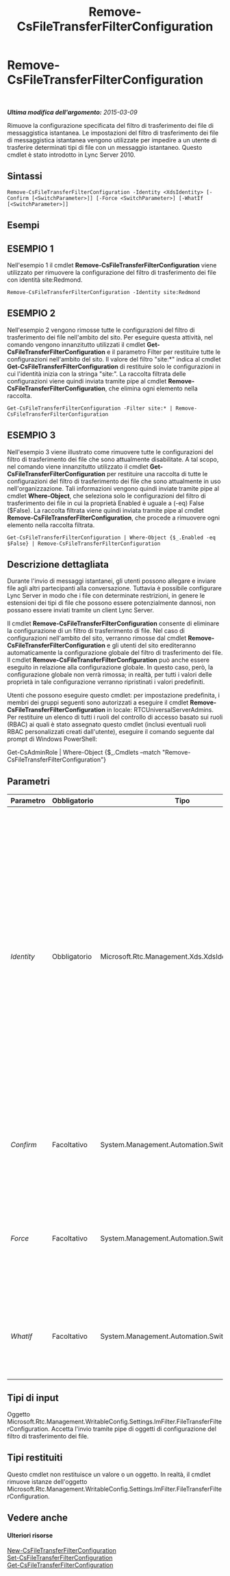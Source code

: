 ﻿---
title: Remove-CsFileTransferFilterConfiguration
TOCTitle: Remove-CsFileTransferFilterConfiguration
ms:assetid: faae4d4b-ea8b-4d50-9c46-16a075476642
ms:mtpsurl: https://technet.microsoft.com/it-it/library/Gg413064(v=OCS.15)
ms:contentKeyID: 49302535
ms.date: 08/24/2015
mtps_version: v=OCS.15
ms.translationtype: HT
---

# Remove-CsFileTransferFilterConfiguration

 

_**Ultima modifica dell'argomento:** 2015-03-09_

Rimuove la configurazione specificata del filtro di trasferimento dei file di messaggistica istantanea. Le impostazioni del filtro di trasferimento dei file di messaggistica istantanea vengono utilizzate per impedire a un utente di trasferire determinati tipi di file con un messaggio istantaneo. Questo cmdlet è stato introdotto in Lync Server 2010.

## Sintassi

    Remove-CsFileTransferFilterConfiguration -Identity <XdsIdentity> [-Confirm [<SwitchParameter>]] [-Force <SwitchParameter>] [-WhatIf [<SwitchParameter>]]

## Esempi

## ESEMPIO 1

Nell'esempio 1 il cmdlet **Remove-CsFileTransferFilterConfiguration** viene utilizzato per rimuovere la configurazione del filtro di trasferimento dei file con identità site:Redmond.

    Remove-CsFileTransferFilterConfiguration -Identity site:Redmond

## ESEMPIO 2

Nell'esempio 2 vengono rimosse tutte le configurazioni del filtro di trasferimento dei file nell'ambito del sito. Per eseguire questa attività, nel comando vengono innanzitutto utilizzati il cmdlet **Get-CsFileTransferFilterConfiguration** e il parametro Filter per restituire tutte le configurazioni nell'ambito del sito. Il valore del filtro "site:\*" indica al cmdlet **Get-CsFileTransferFilterConfiguration** di restituire solo le configurazioni in cui l'identità inizia con la stringa "site:". La raccolta filtrata delle configurazioni viene quindi inviata tramite pipe al cmdlet **Remove-CsFileTransferFilterConfiguration**, che elimina ogni elemento nella raccolta.

    Get-CsFileTransferFilterConfiguration -Filter site:* | Remove-CsFileTransferFilterConfiguration

## ESEMPIO 3

Nell'esempio 3 viene illustrato come rimuovere tutte le configurazioni del filtro di trasferimento dei file che sono attualmente disabilitate. A tal scopo, nel comando viene innanzitutto utilizzato il cmdlet **Get-CsFileTransferFilterConfiguration** per restituire una raccolta di tutte le configurazioni del filtro di trasferimento dei file che sono attualmente in uso nell'organizzazione. Tali informazioni vengono quindi inviate tramite pipe al cmdlet **Where-Object**, che seleziona solo le configurazioni del filtro di trasferimento dei file in cui la proprietà Enabled è uguale a (-eq) False ($False). La raccolta filtrata viene quindi inviata tramite pipe al cmdlet **Remove-CsFileTransferFilterConfiguration**, che procede a rimuovere ogni elemento nella raccolta filtrata.

    Get-CsFileTransferFilterConfiguration | Where-Object {$_.Enabled -eq $False} | Remove-CsFileTransferFilterConfiguration

## Descrizione dettagliata

Durante l'invio di messaggi istantanei, gli utenti possono allegare e inviare file agli altri partecipanti alla conversazione. Tuttavia è possibile configurare Lync Server in modo che i file con determinate restrizioni, in genere le estensioni dei tipi di file che possono essere potenzialmente dannosi, non possano essere inviati tramite un client Lync Server.

Il cmdlet **Remove-CsFileTransferFilterConfiguration** consente di eliminare la configurazione di un filtro di trasferimento di file. Nel caso di configurazioni nell'ambito del sito, verranno rimosse dal cmdlet **Remove-CsFileTransferFilterConfiguration** e gli utenti del sito erediteranno automaticamente la configurazione globale del filtro di trasferimento dei file. Il cmdlet **Remove-CsFileTransferFilterConfiguration** può anche essere eseguito in relazione alla configurazione globale. In questo caso, però, la configurazione globale non verrà rimossa; in realtà, per tutti i valori delle proprietà in tale configurazione verranno ripristinati i valori predefiniti.

Utenti che possono eseguire questo cmdlet: per impostazione predefinita, i membri dei gruppi seguenti sono autorizzati a eseguire il cmdlet **Remove-CsFileTransferFilterConfiguration** in locale: RTCUniversalServerAdmins. Per restituire un elenco di tutti i ruoli del controllo di accesso basato sui ruoli (RBAC) ai quali è stato assegnato questo cmdlet (inclusi eventuali ruoli RBAC personalizzati creati dall'utente), eseguire il comando seguente dal prompt di Windows PowerShell:

Get-CsAdminRole | Where-Object {$\_.Cmdlets –match "Remove-CsFileTransferFilterConfiguration"}

## Parametri


<table>
<colgroup>
<col style="width: 25%" />
<col style="width: 25%" />
<col style="width: 25%" />
<col style="width: 25%" />
</colgroup>
<thead>
<tr class="header">
<th>Parametro</th>
<th>Obbligatorio</th>
<th>Tipo</th>
<th>Descrizione</th>
</tr>
</thead>
<tbody>
<tr class="odd">
<td><p><em>Identity</em></p></td>
<td><p>Obbligatorio</p></td>
<td><p>Microsoft.Rtc.Management.Xds.XdsIdentity</p></td>
<td><p>Identificatore univoco della configurazione del trasferimento dei file da rimuovere. Per fare riferimento alla configurazione globale, utilizzare la seguente sintassi: -Identity global. Per fare riferimento a una configurazione nell'ambito del sito, utilizzare una sintassi analoga alla seguente: -Identity site:Redmond. Non è possibile utilizzare valori con caratteri jolly per specificare un'identità.</p></td>
</tr>
<tr class="even">
<td><p><em>Confirm</em></p></td>
<td><p>Facoltativo</p></td>
<td><p>System.Management.Automation.SwitchParameter</p></td>
<td><p>Viene visualizzata una richiesta di conferma prima di eseguire il comando.</p></td>
</tr>
<tr class="odd">
<td><p><em>Force</em></p></td>
<td><p>Facoltativo</p></td>
<td><p>System.Management.Automation.SwitchParameter</p></td>
<td><p>Elimina qualsiasi richiesta di conferma che, in caso contrario, sarebbe visualizzata prima di effettuare le modifiche.</p></td>
</tr>
<tr class="even">
<td><p><em>WhatIf</em></p></td>
<td><p>Facoltativo</p></td>
<td><p>System.Management.Automation.SwitchParameter</p></td>
<td><p>Descrive ciò che accadrebbe se si eseguisse il comando senza eseguirlo realmente.</p></td>
</tr>
</tbody>
</table>


## Tipi di input

Oggetto Microsoft.Rtc.Management.WritableConfig.Settings.ImFilter.FileTransferFilterConfiguration. Accetta l'invio tramite pipe di oggetti di configurazione del filtro di trasferimento dei file.

## Tipi restituiti

Questo cmdlet non restituisce un valore o un oggetto. In realtà, il cmdlet rimuove istanze dell'oggetto Microsoft.Rtc.Management.WritableConfig.Settings.ImFilter.FileTransferFilterConfiguration.

## Vedere anche

#### Ulteriori risorse

[New-CsFileTransferFilterConfiguration](new-csfiletransferfilterconfiguration.md)  
[Set-CsFileTransferFilterConfiguration](set-csfiletransferfilterconfiguration.md)  
[Get-CsFileTransferFilterConfiguration](get-csfiletransferfilterconfiguration.md)

